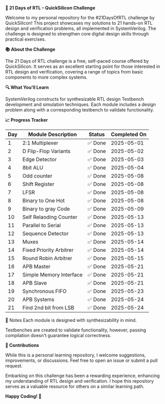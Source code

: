 **🚀 21 Days of RTL – QuickSilicon Challenge**

Welcome to my personal repository for the #21DaysOfRTL challenge by QuickSilicon! This project showcases my solutions to 21 hands-on RTL design and verification problems, all implemented in SystemVerilog. The challenge is designed to strengthen core digital design skills through practical exercises.

**📚 About the Challenge**

The 21 Days of RTL challenge is a free, self-paced course offered by QuickSilicon. It serves as an excellent starting point for those interested in RTL design and verification, covering a range of topics from basic components to more complex systems.

**🔍 What You'll Learn**

SystemVerilog constructs for synthesizable RTL design
Testbench development and simulation techniques.
Each module includes a design problem along with a corresponding testbench to validate functionality.

**📈 Progress Tracker**

| Day | Module Description      | Status | Completed On |
| --- | ----------------------- | ------ | ------------ | 
| 1   | 2:1 Multiplexer         | ✅ Done | 2025-05-01   |
| 2   | D Flip-Flop Variants    | ✅ Done | 2025-05-02   |
| 3   | Edge Detector           | ✅ Done | 2025-05-03   |
| 4   | 8bit ALU                | ✅ Done | 2025-05-04   |
| 5   | Odd counter             | ✅ Done | 2025-05-08   |
| 6   | Shift Register          | ✅ Done | 2025-05-08   |
| 7   | LFSR                    | ✅ Done | 2025-05-08   |
| 8   | Binary to One Hot       | ✅ Done | 2025-05-08   |
| 9   | Binary to gray Code     | ✅ Done | 2025-05-09   | 
| 10  | Self Relaoding Counter  | ✅ Done | 2025-05-13   |
| 11  | Parallel to Serial      | ✅ Done | 2025-05-13   |
| 12  | Sequence Detector       | ✅ Done | 2025-05-13   |
| 13  | Muxes                   | ✅ Done | 2025-05-14   |
| 14  | Fixed Priority Arbitrer | ✅ Done | 2025-05-14   |
| 15  | Round Robin Arbitrer    | ✅ Done | 2025-05-15   |
| 16  | APB Master              | ✅ Done | 2025-05-21   |
| 17  | Simple Memory Interface | ✅ Done | 2025-05-21   |
| 18  | APB Slave               | ✅ Done | 2025-05-21   |
| 19  | Synchronous FIFO        | ✅ Done | 2025-05-23   |
| 20  | APB Systems             | ✅ Done | 2025-05-24   |
| 21  | Find 2nd bit from LSB   | ✅ Done | 2025-05-24   |


📌 Notes
Each module is designed with synthesizability in mind.

Testbenches are created to validate functionality, however, passing compilation doesn't guarantee logical correctness.

**🤝 Contributions**

While this is a personal learning repository, I welcome suggestions, improvements, or discussions. Feel free to open an issue or submit a pull request.


Embarking on this challenge has been a rewarding experience, enhancing my understanding of RTL design and verification. I hope this repository serves as a valuable resource for others on a similar learning path.

**Happy Coding! 🎉**

